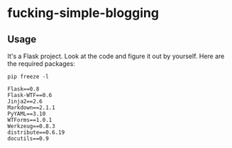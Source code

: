 # fucking-simple-blogging

## Usage

It's a Flask project. Look at the code and figure it out by yourself. Here are the required packages:

`pip freeze -l`

    Flask==0.8
    Flask-WTF==0.6
    Jinja2==2.6
    Markdown==2.1.1
    PyYAML==3.10
    WTForms==1.0.1
    Werkzeug==0.8.3
    distribute==0.6.19
    docutils==0.9
